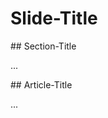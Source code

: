 # Slide-Title

<section>
## Section-Title

...
</section>

<article>
## Article-Title

...
</article>
